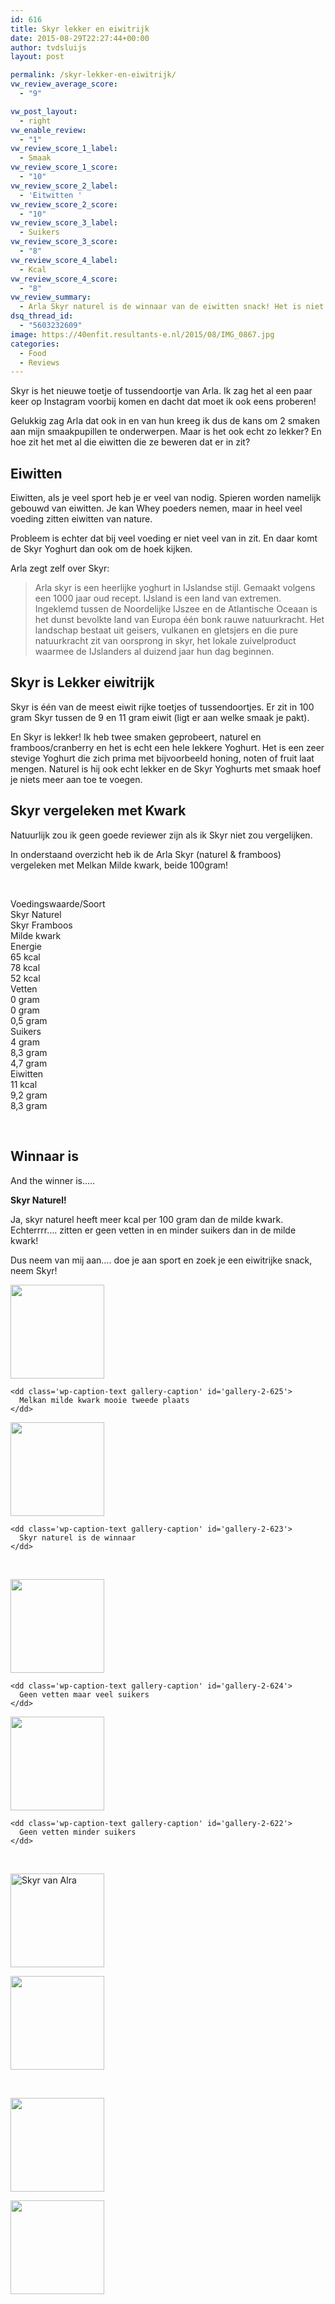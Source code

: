 ```yaml
---
id: 616
title: Skyr lekker en eiwitrijk
date: 2015-08-29T22:27:44+00:00
author: tvdsluijs
layout: post

permalink: /skyr-lekker-en-eiwitrijk/
vw_review_average_score:
  - "9"

vw_post_layout:
  - right
vw_enable_review:
  - "1"
vw_review_score_1_label:
  - Smaak
vw_review_score_1_score:
  - "10"
vw_review_score_2_label:
  - 'Eitwitten '
vw_review_score_2_score:
  - "10"
vw_review_score_3_label:
  - Suikers
vw_review_score_3_score:
  - "8"
vw_review_score_4_label:
  - Kcal
vw_review_score_4_score:
  - "8"
vw_review_summary:
  - Arla Skyr naturel is de winnaar van de eiwitten snack! Het is niet alleen lekker maar ook nog een verantwoord sport tussendoortje! Suikers hadden nog wel iets minder gemogen!
dsq_thread_id:
  - "5603232609"
image: https://40enfit.resultants-e.nl/2015/08/IMG_0867.jpg
categories:
  - Food
  - Reviews
---
```

Skyr is het nieuwe toetje of tussendoortje van Arla. Ik zag het al een paar keer op Instagram voorbij komen en dacht dat moet ik ook eens proberen!

Gelukkig zag Arla dat ook in en van hun kreeg ik dus de kans om 2 smaken aan mijn smaakpupillen te onderwerpen. Maar is het ook echt zo lekker? En hoe zit het met al die eiwitten die ze beweren dat er in zit?

<!--more-->

## Eiwitten

Eiwitten, als je veel sport heb je er veel van nodig. Spieren worden namelijk gebouwd van eiwitten. Je kan Whey poeders nemen, maar in heel veel voeding zitten eiwitten van nature.

Probleem is echter dat bij veel voeding er niet veel van in zit. En daar komt de Skyr Yoghurt dan ook om de hoek kijken.

Arla zegt zelf over Skyr:

> Arla skyr is een heerlijke yoghurt in IJslandse stijl. Gemaakt volgens een 1000 jaar oud recept. IJsland is een land van extremen. Ingeklemd tussen de Noordelijke IJszee en de Atlantische Oceaan is het dunst bevolkte land van Europa één bonk rauwe natuurkracht. Het landschap bestaat uit geisers, vulkanen en gletsjers en die pure natuurkracht zit van oorsprong in skyr, het lokale zuivelproduct waarmee de IJslanders al duizend jaar hun dag beginnen.

## Skyr is Lekker eiwitrijk

Skyr is één van de meest eiwit rijke toetjes of tussendoortjes. Er zit in 100 gram Skyr tussen de 9 en 11 gram eiwit (ligt er aan welke smaak je pakt).

En Skyr is lekker! Ik heb twee smaken geprobeert, naturel en framboos/cranberry en het is echt een hele lekkere Yoghurt. Het is een zeer stevige Yoghurt die zich prima met bijvoorbeeld honing, noten of fruit laat mengen. Naturel is hij ook echt lekker en de Skyr Yoghurts met smaak hoef je niets meer aan toe te voegen.

## Skyr vergeleken met Kwark

Natuurlijk zou ik geen goede reviewer zijn als ik Skyr niet zou vergelijken.

In onderstaand overzicht heb ik de Arla Skyr (naturel & framboos) vergeleken met Melkan Milde kwark, beide 100gram!

&nbsp;

<div class="omsc-one-fourth">
  Voedingswaarde/Soort
  
  <div class="clear">
  </div>
</div>

<div class="omsc-one-fourth">
  Skyr Naturel
  
  <div class="clear">
  </div>
</div>

<div class="omsc-one-fourth">
  Skyr Framboos
  
  <div class="clear">
  </div>
</div>

<div class="omsc-one-fourth omsc-last">
  Milde kwark
  
  <div class="clear">
  </div>
</div>

<div class="omsc-clear">
</div>

<div class="omsc-one-fourth">
  Energie
  
  <div class="clear">
  </div>
</div>

<div class="omsc-one-fourth">
  65 kcal
  
  <div class="clear">
  </div>
</div>

<div class="omsc-one-fourth">
  78 kcal
  
  <div class="clear">
  </div>
</div>

<div class="omsc-one-fourth omsc-last">
  52 kcal
  
  <div class="clear">
  </div>
</div>

<div class="omsc-clear">
</div>

<div class="omsc-one-fourth">
  Vetten
  
  <div class="clear">
  </div>
</div>

<div class="omsc-one-fourth">
  0 gram
  
  <div class="clear">
  </div>
</div>

<div class="omsc-one-fourth">
  0 gram
  
  <div class="clear">
  </div>
</div>

<div class="omsc-one-fourth omsc-last">
  0,5 gram
  
  <div class="clear">
  </div>
</div>

<div class="omsc-clear">
</div>

<div class="omsc-one-fourth">
  Suikers
  
  <div class="clear">
  </div>
</div>

<div class="omsc-one-fourth">
  4 gram
  
  <div class="clear">
  </div>
</div>

<div class="omsc-one-fourth">
  8,3 gram
  
  <div class="clear">
  </div>
</div>

<div class="omsc-one-fourth omsc-last">
  4,7 gram
  
  <div class="clear">
  </div>
</div>

<div class="omsc-clear">
</div>

<div class="omsc-one-fourth">
  Eiwitten
  
  <div class="clear">
  </div>
</div>

<div class="omsc-one-fourth">
  11 kcal
  
  <div class="clear">
  </div>
</div>

<div class="omsc-one-fourth">
  9,2 gram
  
  <div class="clear">
  </div>
</div>

<div class="omsc-one-fourth omsc-last">
  8,3 gram
  
  <div class="clear">
  </div>
</div>

<div class="omsc-clear">
</div>

&nbsp;

## Winnaar is

And the winner is&#8230;..

**Skyr Naturel!**

Ja, skyr naturel heeft meer kcal per 100 gram dan de milde kwark. Echterrrr&#8230;. zitten er geen vetten in en minder suikers dan in de milde kwark!

Dus neem van mij aan&#8230;. doe je aan sport en zoek je een eiwitrijke snack, neem Skyr!

<div id='gallery-2' class='gallery galleryid-616 gallery-columns-2 gallery-size-thumbnail'>
  <dl class='gallery-item'>
    <dt class='gallery-icon portrait'>
      <a href='https://www.40enfit.nl/skyr-lekker-en-eiwitrijk/img_0933/'><img width="150" height="150" src="https://40enfit.resultants-e.nl/2015/08/IMG_0933-150x150.jpg" class="attachment-thumbnail size-thumbnail" alt="" aria-describedby="gallery-2-625" srcset="https://40enfit.resultants-e.nl/2015/08/IMG_0933-150x150.jpg 150w, https://40enfit.resultants-e.nl/2015/08/IMG_0933-80x80.jpg 80w, https://40enfit.resultants-e.nl/2015/08/IMG_0933-360x360.jpg 360w, https://40enfit.resultants-e.nl/2015/08/IMG_0933-750x750.jpg 750w" sizes="(max-width: 150px) 100vw, 150px" /></a>
    </dt>
    
    <dd class='wp-caption-text gallery-caption' id='gallery-2-625'>
      Melkan milde kwark mooie tweede plaats
    </dd>
  </dl>
  
  <dl class='gallery-item'>
    <dt class='gallery-icon portrait'>
      <a href='https://www.40enfit.nl/skyr-lekker-en-eiwitrijk/img_0929/'><img width="150" height="150" src="https://40enfit.resultants-e.nl/2015/08/IMG_0929-150x150.jpg" class="attachment-thumbnail size-thumbnail" alt="" aria-describedby="gallery-2-623" srcset="https://40enfit.resultants-e.nl/2015/08/IMG_0929-150x150.jpg 150w, https://40enfit.resultants-e.nl/2015/08/IMG_0929-80x80.jpg 80w, https://40enfit.resultants-e.nl/2015/08/IMG_0929-360x360.jpg 360w, https://40enfit.resultants-e.nl/2015/08/IMG_0929-750x750.jpg 750w" sizes="(max-width: 150px) 100vw, 150px" /></a>
    </dt>
    
    <dd class='wp-caption-text gallery-caption' id='gallery-2-623'>
      Skyr naturel is de winnaar
    </dd>
  </dl>
  
  <br style="clear: both" />
  
  <dl class='gallery-item'>
    <dt class='gallery-icon portrait'>
      <a href='https://www.40enfit.nl/skyr-lekker-en-eiwitrijk/img_0923/'><img width="150" height="150" src="https://40enfit.resultants-e.nl/2015/08/IMG_0923-150x150.jpg" class="attachment-thumbnail size-thumbnail" alt="" aria-describedby="gallery-2-624" srcset="https://40enfit.resultants-e.nl/2015/08/IMG_0923-150x150.jpg 150w, https://40enfit.resultants-e.nl/2015/08/IMG_0923-80x80.jpg 80w, https://40enfit.resultants-e.nl/2015/08/IMG_0923-360x360.jpg 360w, https://40enfit.resultants-e.nl/2015/08/IMG_0923-750x750.jpg 750w" sizes="(max-width: 150px) 100vw, 150px" /></a>
    </dt>
    
    <dd class='wp-caption-text gallery-caption' id='gallery-2-624'>
      Geen vetten maar veel suikers
    </dd>
  </dl>
  
  <dl class='gallery-item'>
    <dt class='gallery-icon portrait'>
      <a href='https://www.40enfit.nl/skyr-lekker-en-eiwitrijk/img_0928/'><img width="150" height="150" src="https://40enfit.resultants-e.nl/2015/08/IMG_0928-150x150.jpg" class="attachment-thumbnail size-thumbnail" alt="" aria-describedby="gallery-2-622" srcset="https://40enfit.resultants-e.nl/2015/08/IMG_0928-150x150.jpg 150w, https://40enfit.resultants-e.nl/2015/08/IMG_0928-80x80.jpg 80w, https://40enfit.resultants-e.nl/2015/08/IMG_0928-360x360.jpg 360w, https://40enfit.resultants-e.nl/2015/08/IMG_0928-750x750.jpg 750w" sizes="(max-width: 150px) 100vw, 150px" /></a>
    </dt>
    
    <dd class='wp-caption-text gallery-caption' id='gallery-2-622'>
      Geen vetten minder suikers
    </dd>
  </dl>
  
  <br style="clear: both" />
  
  <dl class='gallery-item'>
    <dt class='gallery-icon landscape'>
      <a href='https://www.40enfit.nl/skyr-lekker-en-eiwitrijk/img_0867/'><img width="150" height="150" src="https://40enfit.resultants-e.nl/2015/08/IMG_0867-150x150.jpg" class="attachment-thumbnail size-thumbnail" alt="Skyr van Alra" srcset="https://40enfit.resultants-e.nl/2015/08/IMG_0867-150x150.jpg 150w, https://40enfit.resultants-e.nl/2015/08/IMG_0867-300x300.jpg 300w, https://40enfit.resultants-e.nl/2015/08/IMG_0867-80x80.jpg 80w, https://40enfit.resultants-e.nl/2015/08/IMG_0867-360x360.jpg 360w, https://40enfit.resultants-e.nl/2015/08/IMG_0867-750x750.jpg 750w, https://40enfit.resultants-e.nl/2015/08/IMG_0867.jpg 1024w" sizes="(max-width: 150px) 100vw, 150px" /></a>
    </dt>
  </dl>
  
  <dl class='gallery-item'>
    <dt class='gallery-icon portrait'>
      <a href='https://www.40enfit.nl/skyr-lekker-en-eiwitrijk/img_0925/'><img width="150" height="150" src="https://40enfit.resultants-e.nl/2015/08/IMG_0925-150x150.jpg" class="attachment-thumbnail size-thumbnail" alt="" srcset="https://40enfit.resultants-e.nl/2015/08/IMG_0925-150x150.jpg 150w, https://40enfit.resultants-e.nl/2015/08/IMG_0925-80x80.jpg 80w, https://40enfit.resultants-e.nl/2015/08/IMG_0925-360x360.jpg 360w, https://40enfit.resultants-e.nl/2015/08/IMG_0925-750x750.jpg 750w" sizes="(max-width: 150px) 100vw, 150px" /></a>
    </dt>
  </dl>
  
  <br style="clear: both" />
  
  <dl class='gallery-item'>
    <dt class='gallery-icon portrait'>
      <a href='https://www.40enfit.nl/skyr-lekker-en-eiwitrijk/img_0926/'><img width="150" height="150" src="https://40enfit.resultants-e.nl/2015/08/IMG_0926-150x150.jpg" class="attachment-thumbnail size-thumbnail" alt="" srcset="https://40enfit.resultants-e.nl/2015/08/IMG_0926-150x150.jpg 150w, https://40enfit.resultants-e.nl/2015/08/IMG_0926-80x80.jpg 80w, https://40enfit.resultants-e.nl/2015/08/IMG_0926-360x360.jpg 360w, https://40enfit.resultants-e.nl/2015/08/IMG_0926-750x750.jpg 750w" sizes="(max-width: 150px) 100vw, 150px" /></a>
    </dt>
  </dl>
  
  <dl class='gallery-item'>
    <dt class='gallery-icon portrait'>
      <a href='https://www.40enfit.nl/skyr-lekker-en-eiwitrijk/img_0924/'><img width="150" height="150" src="https://40enfit.resultants-e.nl/2015/08/IMG_0924-150x150.jpg" class="attachment-thumbnail size-thumbnail" alt="" srcset="https://40enfit.resultants-e.nl/2015/08/IMG_0924-150x150.jpg 150w, https://40enfit.resultants-e.nl/2015/08/IMG_0924-80x80.jpg 80w, https://40enfit.resultants-e.nl/2015/08/IMG_0924-360x360.jpg 360w, https://40enfit.resultants-e.nl/2015/08/IMG_0924-750x750.jpg 750w" sizes="(max-width: 150px) 100vw, 150px" /></a>
    </dt>
  </dl>
  
  <br style="clear: both" />
</div>